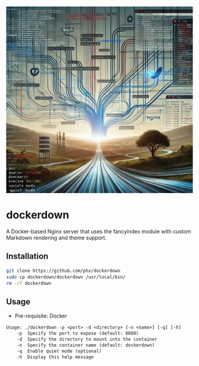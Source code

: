 ![dockerdown](./logo.webp)

# dockerdown

A Docker-based Nginx server that uses the fancyindex module with custom Markdown rendering and theme support.

## Installation

```sh
git clone https://github.com/phx/dockerdown
sudo cp dockerdown/dockerdown /usr/local/bin/
rm -rf dockerdown
```

## Usage

- Pre-requisite: Docker

```
Usage: ./dockerdown -p <port> -d <directory> [-n <name>] [-q] [-h]
    -p  Specify the port to expose (default: 8080)
    -d  Specify the directory to mount into the container
    -n  Specify the container name (default: dockerdown)
    -q  Enable quiet mode (optional)
    -h  Display this help message
```

